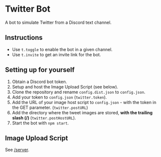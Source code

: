 # Twitter Bot
A bot to simulate Twitter from a Discord text channel.

## Instructions
- Use `t.toggle` to enable the bot in a given channel.
- Use `t.invite` to get an invite link for the bot.

## Setting up for yourself
1. Obtain a Discord bot token.
2. Setup and host the Image Upload Script (see below).
2. Clone the repository and rename `config.dist.json` to `config.json`.
3. Add your token to `config.json` (`twitter.token`).
4. Add the URL of your image host script to `config.json` - with the token in the GET parameter. (`twitter.postURL`)
5. Add the directory where the tweet images are stored, **with the trailing slash (/)** (`twitter.postHostURL`).
6. Start the bot with `npm start`.

## Image Upload Script
See [/server](server).